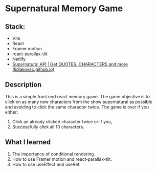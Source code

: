 # Supernatural Memory Game
## Stack:
* Vite
* React
* Framer motion
* react-parallax-tilt
* Netlify
* [Supernatural API | Get QUOTES, CHARACTERS and more (lidiakovac.github.io)](https://lidiakovac.github.io/supernatural-api/)

## Description
This is a simple front end react memory game.
The game objective is to click on as many new characters from the show supernatural as possible and avoiding to click the same character twice.
The game is over if you either:
1. Click an already clicked character twice or if you,
2. Successfully click all 10 characters.

## What I learned
1. The importance of conditional rendering.
2. How to use Framer motion and react-parallax-tilt.
3. How to use useEffect and useRef.